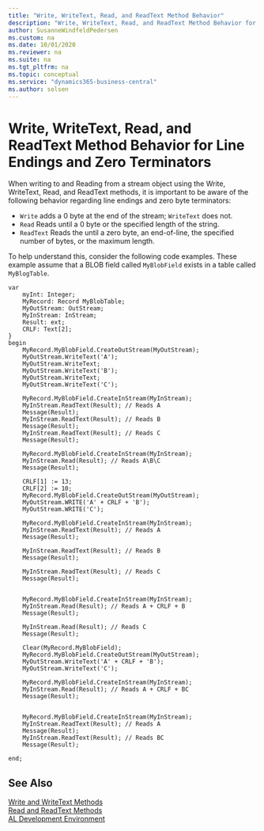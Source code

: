 ```yaml
---
title: "Write, WriteText, Read, and ReadText Method Behavior"
description: "Write, WriteText, Read, and ReadText Method Behavior for Line Endings and Zero Terminators."
author: SusanneWindfeldPedersen
ms.custom: na
ms.date: 10/01/2020
ms.reviewer: na
ms.suite: na
ms.tgt_pltfrm: na
ms.topic: conceptual
ms.service: "dynamics365-business-central"
ms.author: solsen
---
```


# Write, WriteText, Read, and ReadText Method Behavior for Line Endings and Zero Terminators 

When writing to and Reading from a stream object using the Write, WriteText, Read, and ReadText methods, it is important to be aware of the following behavior regarding line endings and zero byte terminators:

- `Write` adds a 0 byte at the end of the stream; `WriteText` does not.
- `Read` Reads until a 0 byte or the specified length of the string.
- `ReadText` Reads the until a zero byte, an end-of-line, the specified number of bytes, or the maximum length.  

To help understand this, consider the following code examples. These example assume that a BLOB field called `MyBlobField` exists in a table called `MyBlogTable`.

```AL
var
    myInt: Integer;
    MyRecord: Record MyBlobTable;
    MyOutStream: OutStream;
    MyInStream: InStream;
    Result: ext;
    CRLF: Text[2];
}
begin
    MyRecord.MyBlobField.CreateOutStream(MyOutStream);
    MyOutStream.WriteText('A');
    MyOutStream.WriteText;
    MyOutStream.WriteText('B');
    MyOutStream.WriteText;
    MyOutStream.WriteText('C');

    MyRecord.MyBlobField.CreateInStream(MyInStream);
    MyInStream.ReadText(Result); // Reads A
    Message(Result);
    MyInStream.ReadText(Result); // Reads B
    Message(Result);
    MyInStream.ReadText(Result); // Reads C
    Message(Result);

    MyRecord.MyBlobField.CreateInStream(MyInStream);
    MyInStream.Read(Result); // Reads A\B\C
    Message(Result);

    CRLF[1] := 13;
    CRLF[2] := 10;
    MyRecord.MyBlobField.CreateOutStream(MyOutStream);
    MyOutStream.WRITE('A' + CRLF + 'B');
    MyOutStream.WRITE('C');

    MyRecord.MyBlobField.CreateInStream(MyInStream);
    MyInStream.ReadText(Result); // Reads A
    Message(Result);

    MyInStream.ReadText(Result); // Reads B
    Message(Result);

    MyInStream.ReadText(Result); // Reads C
    Message(Result);


    MyRecord.MyBlobField.CreateInStream(MyInStream);
    MyInStream.Read(Result); // Reads A + CRLF + B
    Message(Result);

    MyInStream.Read(Result); // Reads C
    Message(Result);

    Clear(MyRecord.MyBlobField);
    MyRecord.MyBlobField.CreateOutStream(MyOutStream);
    MyOutStream.WriteText('A' + CRLF + 'B');
    MyOutStream.WriteText('C');

    MyRecord.MyBlobField.CreateInStream(MyInStream);
    MyInStream.Read(Result); // Reads A + CRLF + BC
    Message(Result);


    MyRecord.MyBlobField.CreateInStream(MyInStream);
    MyInStream.ReadText(Result); // Reads A
    Message(Result);
    MyInStream.ReadText(Result); // Reads BC
    Message(Result);

end;

```
<!--
```
table 50100 MyBlobTable
{
    DataClassification = ToBeClassified;

    fields
    {
        field(1; MyField; Integer)
        {
            DataClassification = ToBeClassified;

        }
        field(2; MyBlobField; Blob)
        {
            DataClassification = ToBeClassified;
        }
    }

    keys
    {
        key(PK; MyField)
        {
            Clustered = true;
        }
    }

}

codeunit 50111 MyCodeunit
{
    trigger OnRun()
    begin
        MyRecord.MyBlobField.CreateOutStream(MyOutStream);
        MyOutStream.WriteText('A');
        MyOutStream.WriteText;
        MyOutStream.WriteText('B');
        MyOutStream.WriteText;
        MyOutStream.WriteText('C');

        MyRecord.MyBlobField.CreateInStream(MyInStream);
        MyInStream.ReadText(Result); // Reads A
        Message(Result);
        MyInStream.ReadText(Result); // Reads B
        Message(Result);
        MyInStream.ReadText(Result); // Reads C
        Message(Result);

        MyRecord.MyBlobField.CreateInStream(MyInStream);
        MyInStream.Read(Result); // Reads A\B\C
        Message(Result);

        CRLF[1] := 10;
        CRLF[2] := 13;
        MyRecord.MyBlobField.CreateOutStream(MyOutStream);
        MyOutStream.WRITE('A' + CRLF + 'B');
        MyOutStream.WRITE('C');

        MyRecord.MyBlobField.CreateInStream(MyInStream);
        MyInStream.ReadText(Result); // Reads A
        Message(Result);

        MyInStream.ReadText(Result); // Reads B
        Message(Result);

        MyInStream.ReadText(Result); // Reads C
        Message(Result);


        MyRecord.MyBlobField.CreateInStream(MyInStream);
        MyInStream.Read(Result); // Reads A + CRLF + B
        Message(Result);

        MyInStream.Read(Result); // Reads C
        Message(Result);

        Clear(MyRecord.MyBlobField);
        MyRecord.MyBlobField.CreateOutStream(MyOutStream);
        MyOutStream.WriteText('A' + CRLF + 'B');
        MyOutStream.WriteText('C');

        MyRecord.MyBlobField.CreateInStream(MyInStream);
        MyInStream.Read(Result); // Reads A + CRLF + BC
        Message(Result);


        MyRecord.MyBlobField.CreateInStream(MyInStream);
        MyInStream.ReadText(Result); // Reads A
        Message(Result);

        MyInStream.ReadText(Result); // Reads BC
        Message(Result);



    end;

    var
        myInt: Integer;
        MyRecord: Record MyBlobTable;
        MyOutStream: OutStream;
        MyInstream: InStream;
        Result: ext;T
        CRLF: Text[2];
}

```
-->
## See Also
[Write and WriteText Methods](methods-auto/outstream/outstream-data-type.md)  
[Read and ReadText Methods](methods-auto/instream/instream-data-type.md)  
[AL Development Environment](devenv-reference-overview.md)    

